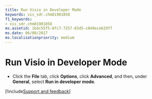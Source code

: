 ```yaml
---
title: Run Visio in Developer Mode
keywords: vis_sdr.chm81901858
f1_keywords:
- vis_sdr.chm81901858
ms.assetid: 1bdc55f5-8fc7-7257-03d5-c049eceb29ff
ms.date: 06/08/2017
ms.localizationpriority: medium
---
```



# Run Visio in Developer Mode

- Click the **File** tab, click **Options**, click **Advanced**, and then, under **General**, select **Run in developer mode**.

[!include[Support and feedback](~/includes/feedback-boilerplate.md)]